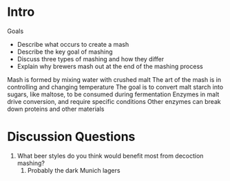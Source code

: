 # Intro

Goals
- Describe what occurs to create a mash
- Describe the key goal of mashing
- Discuss three types of mashing and how they differ
- Explain why brewers mash out at the end of the mashing process

Mash is formed by mixing water with crushed malt
The art of the mash is in controlling and changing temperature
The goal is to convert malt starch into sugars, like maltose, to be consumed during fermentation
Enzymes in malt drive conversion, and require specific conditions
Other enzymes can break down proteins and other materials

# Discussion Questions

1. What beer styles do you think would benefit most from decoction mashing?
	1. Probably the dark Munich lagers